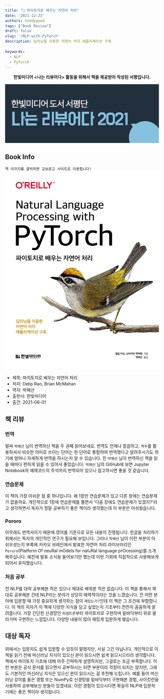 ```yaml
---
title: "📖 파이토치로 배우는 자연어 처리"
date: '2021-12-23'
authors: teddygood
tags: ["Book Review"]
draft: false
slug: '/NLP-with-PyTorch'
description: 딥러닝을 이용한 자연어 처리 애플리케이션 구축

keywords:
  - NLP
  - PyTorch
---
```


**<center>한빛미디어 <나는 리뷰어다> 활동을 위해서 책을 제공받아 작성된 서평입니다.</center>**

![나는 리뷰어다 2021](../assets/I-am-reviewer-2021.jpg)

## Book Info

`책 이미지를 클릭하면 교보문고 사이트로 이동합니다!`
[![책](../assets/review/NLP-with-PyTorch.jpg)](https://www.kyobobook.co.kr/product/detailViewKor.laf?ejkGb=KOR&mallGb=KOR&barcode=9791162244333&orderClick=LEa&Kc=)

- 제목: 파이토치로 배우는 자연어 처리
- 저자: Delip Rao, Brian McMahan
- 역자: 박해선
- 출판사: 한빛미디어
- 출간: 2021-06-01

## 책 리뷰

### 번역

벌써 `박해선` 님이 번역하신 책을 두 권째 읽어보네요. 번역도 언제나 깔끔하고, `역주`를 활용하셔서 비슷한 의미로 쓰이는 단어는 한 단어로 통합하여 번역했다고 알려주시기도 하기에 얼마나 자세하게 번역을 하시는지 알 수 있습니다.
전 `박해선` 님이 번역하신 책을 읽을 때마다 편하게 읽을 수 있어서 좋았습니다. `박해선` 님의 GitHub에 보면 Jupyter Notebook의 예제코드의 주석까지 번역되어 있으니 참고하시면 좋을 것 같습니다.

### 연습문제

이 책의 가장 아쉬운 점 중 하나입니다. 왜 1장만 연습문제가 있고 다른 장에는 연습문제가 없을까요. 개인적으로 1장에 연습문제를 풀면서 '다음 장에도 연습문제가 있겠지?'라고 생각하면서 독자가 정말 공부하기 좋은 책이라 생각했는데 이 부분은 아쉬웠습니다.

### Pororo

아무래도 번역서이기 때문에 영어를 기준으로 모든 내용이 진행됩니다. 한글을 처리하기 위해서는 독자의 개인적인 연구가 필요해 보입니다. 그러나 `박해선` 님이 이런 부분이 아쉬우셨는지 부록에 카카오 브레인에서 발표한 자연어 처리 라이브러리인 `Pororo`(Platform Of neuRal mOdels for natuRal language prOcessing)를 소개해주십니다. 예전에 발표 소식을 들어보기만 했는데 이번 기회에 직접적으로 사용해보게 되어서 유익했습니다.

### 처음 공부

전 NLP를 대략 공부해본 적은 있으나 제대로 배워본 적은 없습니다. 이 책을 통해서 제대로 공부해본 건데 NLP라는 분야가 상당히 매력적이라는 것을 느꼈습니다. 전 어떤 분야에 입문할 때 가장 중요하게 생각하는 점이 `재밌는가?`인데 이 책은 그 조건에 부합합니다. 이 책의 저자가 이 책에 다양한 지식을 담고 싶었는지 기초부터 천천히 꼼꼼하게 알려줍니다. 가장 간단한 신경망인 `퍼셉트론`부터 파이토치로 구현하며 밑바닥부터 위로 올라가며 구현하는 느낌입니다. 다양한 내용이 많아 재밌게 입문하게 됐습니다.

## 대상 독자

위에서는 입문자도 쉽게 입문할 수 있듯이 말했지만, 사실 그건 아닙니다. 개인적으로 이 책을 읽기 전에 머신러닝 지식이 있으신 분이 읽으시면 쉽게 읽으시으리라 생각합니다. 책에서 파이토치 기초에 대해 아주 간략하게 설명하지만, 그걸로는 조금 부족합니다. 이런 부분은 공식 문서를 읽으면서 공부하시는 되면 부분이라 걱정이 되지는 않지만, 그래도 기본적인 머신러닝 지식은 있으신 분이 읽으시는 걸 추천해 드립니다. 예를 들어 머신러닝 강의를 들은 경험 또는 NumPy로 신경망을 밑바닥부터 구현해본 경험, 사이킷런을 사용하여 공부해보신 분들이 있겠네요. 이런 경험이 있으시다면 확실히 NLP에 입문하기에는 좋은 책이라 생각됩니다. 